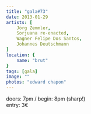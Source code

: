 ```yaml
---
title: "gala#73"
date: 2013-01-29
artists: [
    Jörg Zemmler,
    Sorjuana re-enacted,
    Wagner Felipe Dos Santos,
    Johannes Deutschmann
]
location: {
    name: "brut"
}
tags: [gala]
image: ""
photos: "edward chapon"
---
```

doors: 7pm / begin: 8pm (sharp!)  
entry: 3€
